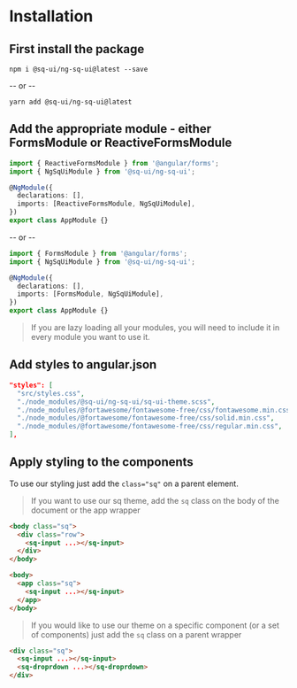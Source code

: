# Installation

## First install the package

`npm i @sq-ui/ng-sq-ui@latest --save`

-- or --

`yarn add @sq-ui/ng-sq-ui@latest`

## Add the appropriate module - either FormsModule or ReactiveFormsModule

```typescript
import { ReactiveFormsModule } from '@angular/forms';
import { NgSqUiModule } from '@sq-ui/ng-sq-ui';

@NgModule({
  declarations: [],
  imports: [ReactiveFormsModule, NgSqUiModule],
})
export class AppModule {}
```

-- or --

```typescript
import { FormsModule } from '@angular/forms';
import { NgSqUiModule } from '@sq-ui/ng-sq-ui';

@NgModule({
  declarations: [],
  imports: [FormsModule, NgSqUiModule],
})
export class AppModule {}
```

> If you are lazy loading all your modules, you will need to include it in every module you want to use it.

## Add styles to angular.json

```json
"styles": [
  "src/styles.css",
  "./node_modules/@sq-ui/ng-sq-ui/sq-ui-theme.scss",
  "./node_modules/@fortawesome/fontawesome-free/css/fontawesome.min.css",
  "./node_modules/@fortawesome/fontawesome-free/css/solid.min.css",
  "./node_modules/@fortawesome/fontawesome-free/css/regular.min.css",
],
```

## Apply styling to the components

To use our styling just add the `class="sq"` on a parent element.

> If you want to use our sq theme, add the `sq` class on the body of the document or the app wrapper

```html
<body class="sq">
  <div class="row">
    <sq-input ...></sq-input>
  </div>
</body>
```

```html
<body>
  <app class="sq">
    <sq-input ...></sq-input>
  </app>
</body>
```

> If you would like to use our theme on a specific component (or a set of components) just add the `sq` class on a parent wrapper

```html
<div class="sq">
  <sq-input ...></sq-input>
  <sq-droprdown ...></sq-droprdown>
</div>
```
